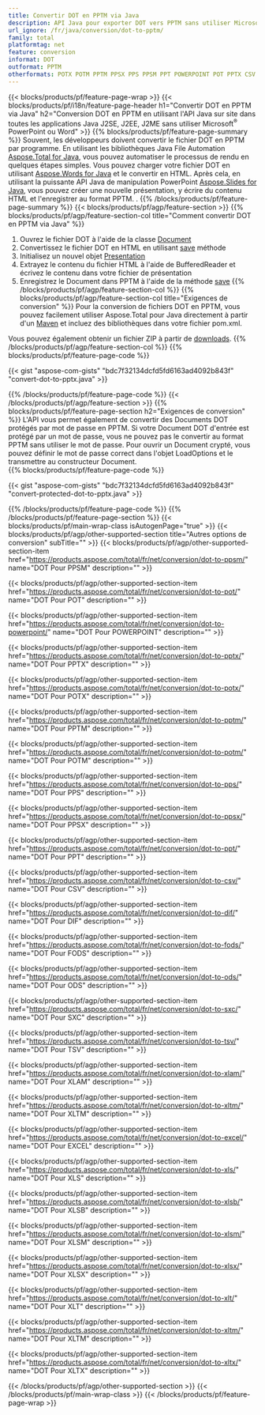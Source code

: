 ```yaml
---
title: Convertir DOT en PPTM via Java
description: API Java pour exporter DOT vers PPTM sans utiliser Microsoft Word ou PowerPoint
url_ignore: /fr/java/conversion/dot-to-pptm/
family: total
platformtag: net
feature: conversion
informat: DOT
outformat: PPTM
otherformats: POTX POTM PPTM PPSX PPS PPSM PPT POWERPOINT POT PPTX CSV DIF FODS ODS SXC TSV XLAM XLTM EXCEL XLS XLSB XLSM XLSX XLT XLTM XLTX
---
```

{{< blocks/products/pf/feature-page-wrap >}}
{{< blocks/products/pf/i18n/feature-page-header h1="Convertir DOT en PPTM via Java" h2="Conversion DOT en PPTM en utilisant l'API Java sur site dans toutes les applications Java J2SE, J2EE, J2ME sans utiliser Microsoft<sup>&reg;</sup> PowerPoint ou Word" >}}
{{% blocks/products/pf/feature-page-summary %}}
Souvent, les développeurs doivent convertir le fichier DOT en PPTM par programme. En utilisant les bibliothèques Java File Automation [Aspose.Total for Java](https://products.aspose.com/total/java/), vous pouvez automatiser le processus de rendu en quelques étapes simples. Vous pouvez charger votre fichier DOT en utilisant [Aspose.Words for Java](https://products.aspose.com/words/java/) et le convertir en HTML. Après cela, en utilisant la puissante API Java de manipulation PowerPoint [Aspose.Slides for Java](https://products.aspose.com/slides/java/), vous pouvez créer une nouvelle présentation, y écrire du contenu HTML et l'enregistrer au format PPTM. .
{{% /blocks/products/pf/feature-page-summary  %}}
{{< blocks/products/pf/agp/feature-section >}}
{{% blocks/products/pf/agp/feature-section-col title="Comment convertir DOT en PPTM via Java" %}}
1. Ouvrez le fichier DOT à l'aide de la classe [Document](https://reference.aspose.com/words/java/com.aspose.words/Document)
2. Convertissez le fichier DOT en HTML en utilisant [save](https://reference.aspose.com/words/java/com.aspose.words/Document#save(java.lang.String,com.aspose.words.SaveOptions)) méthode
3. Initialisez un nouvel objet [Presentation](https://reference.aspose.com/slides/java/com.aspose.slides/Presentation)
5. Extrayez le contenu du fichier HTML à l'aide de BufferedReader et écrivez le contenu dans votre fichier de présentation
6. Enregistrez le Document dans PPTM à l'aide de la méthode [save](https://reference.aspose.com/slides/java/com.aspose.slides/Presentation#save-java.io.OutputStream-int-)
{{% /blocks/products/pf/agp/feature-section-col %}}
{{% blocks/products/pf/agp/feature-section-col title="Exigences de conversion" %}}
Pour la conversion de fichiers DOT en PPTM, vous pouvez facilement utiliser Aspose.Total pour Java directement à partir d'un [Maven](https://repository.aspose.com/webapp/#/artifacts/browse/tree/General/repo/com/aspose/aspose-total) et incluez des bibliothèques dans votre fichier pom.xml.

Vous pouvez également obtenir un fichier ZIP à partir de [downloads](https://downloads.aspose.com/total/java).
{{% /blocks/products/pf/agp/feature-section-col %}}
{{% blocks/products/pf/feature-page-code %}}

{{< gist "aspose-com-gists" "bdc7f32134dcfd5fd6163ad4092b843f" "convert-dot-to-pptx.java" >}}


{{% /blocks/products/pf/feature-page-code %}}
{{< /blocks/products/pf/agp/feature-section >}}
{{% blocks/products/pf/feature-page-section  h2="Exigences de conversion" %}}
L'API vous permet également de convertir des Documents DOT protégés par mot de passe en PPTM. Si votre Document DOT d'entrée est protégé par un mot de passe, vous ne pouvez pas le convertir au format PPTM sans utiliser le mot de passe. Pour ouvrir un Document crypté, vous pouvez définir le mot de passe correct dans l'objet LoadOptions et le transmettre au constructeur Document.  
{{% blocks/products/pf/feature-page-code %}}

{{< gist "aspose-com-gists" "bdc7f32134dcfd5fd6163ad4092b843f" "convert-protected-dot-to-pptx.java" >}}

{{% /blocks/products/pf/feature-page-code  %}}
{{% /blocks/products/pf/feature-page-section %}}
{{< blocks/products/pf/main-wrap-class isAutogenPage="true" >}}
{{< blocks/products/pf/agp/other-supported-section title="Autres options de conversion" subTitle="" >}}
{{< blocks/products/pf/agp/other-supported-section-item href="https://products.aspose.com/total/fr/net/conversion/dot-to-ppsm/" name="DOT Pour PPSM" description="" >}}

{{< blocks/products/pf/agp/other-supported-section-item href="https://products.aspose.com/total/fr/net/conversion/dot-to-pot/" name="DOT Pour POT" description="" >}}

{{< blocks/products/pf/agp/other-supported-section-item href="https://products.aspose.com/total/fr/net/conversion/dot-to-powerpoint/" name="DOT Pour POWERPOINT" description="" >}}

{{< blocks/products/pf/agp/other-supported-section-item href="https://products.aspose.com/total/fr/net/conversion/dot-to-pptx/" name="DOT Pour PPTX" description="" >}}

{{< blocks/products/pf/agp/other-supported-section-item href="https://products.aspose.com/total/fr/net/conversion/dot-to-potx/" name="DOT Pour POTX" description="" >}}

{{< blocks/products/pf/agp/other-supported-section-item href="https://products.aspose.com/total/fr/net/conversion/dot-to-pptm/" name="DOT Pour PPTM" description="" >}}

{{< blocks/products/pf/agp/other-supported-section-item href="https://products.aspose.com/total/fr/net/conversion/dot-to-potm/" name="DOT Pour POTM" description="" >}}

{{< blocks/products/pf/agp/other-supported-section-item href="https://products.aspose.com/total/fr/net/conversion/dot-to-pps/" name="DOT Pour PPS" description="" >}}

{{< blocks/products/pf/agp/other-supported-section-item href="https://products.aspose.com/total/fr/net/conversion/dot-to-ppsx/" name="DOT Pour PPSX" description="" >}}

{{< blocks/products/pf/agp/other-supported-section-item href="https://products.aspose.com/total/fr/net/conversion/dot-to-ppt/" name="DOT Pour PPT" description="" >}}

{{< blocks/products/pf/agp/other-supported-section-item href="https://products.aspose.com/total/fr/net/conversion/dot-to-csv/" name="DOT Pour CSV" description="" >}}

{{< blocks/products/pf/agp/other-supported-section-item href="https://products.aspose.com/total/fr/net/conversion/dot-to-dif/" name="DOT Pour DIF" description="" >}}

{{< blocks/products/pf/agp/other-supported-section-item href="https://products.aspose.com/total/fr/net/conversion/dot-to-fods/" name="DOT Pour FODS" description="" >}}

{{< blocks/products/pf/agp/other-supported-section-item href="https://products.aspose.com/total/fr/net/conversion/dot-to-ods/" name="DOT Pour ODS" description="" >}}

{{< blocks/products/pf/agp/other-supported-section-item href="https://products.aspose.com/total/fr/net/conversion/dot-to-sxc/" name="DOT Pour SXC" description="" >}}

{{< blocks/products/pf/agp/other-supported-section-item href="https://products.aspose.com/total/fr/net/conversion/dot-to-tsv/" name="DOT Pour TSV" description="" >}}

{{< blocks/products/pf/agp/other-supported-section-item href="https://products.aspose.com/total/fr/net/conversion/dot-to-xlam/" name="DOT Pour XLAM" description="" >}}

{{< blocks/products/pf/agp/other-supported-section-item href="https://products.aspose.com/total/fr/net/conversion/dot-to-xltm/" name="DOT Pour XLTM" description="" >}}

{{< blocks/products/pf/agp/other-supported-section-item href="https://products.aspose.com/total/fr/net/conversion/dot-to-excel/" name="DOT Pour EXCEL" description="" >}}

{{< blocks/products/pf/agp/other-supported-section-item href="https://products.aspose.com/total/fr/net/conversion/dot-to-xls/" name="DOT Pour XLS" description="" >}}

{{< blocks/products/pf/agp/other-supported-section-item href="https://products.aspose.com/total/fr/net/conversion/dot-to-xlsb/" name="DOT Pour XLSB" description="" >}}

{{< blocks/products/pf/agp/other-supported-section-item href="https://products.aspose.com/total/fr/net/conversion/dot-to-xlsm/" name="DOT Pour XLSM" description="" >}}

{{< blocks/products/pf/agp/other-supported-section-item href="https://products.aspose.com/total/fr/net/conversion/dot-to-xlsx/" name="DOT Pour XLSX" description="" >}}

{{< blocks/products/pf/agp/other-supported-section-item href="https://products.aspose.com/total/fr/net/conversion/dot-to-xlt/" name="DOT Pour XLT" description="" >}}

{{< blocks/products/pf/agp/other-supported-section-item href="https://products.aspose.com/total/fr/net/conversion/dot-to-xltm/" name="DOT Pour XLTM" description="" >}}

{{< blocks/products/pf/agp/other-supported-section-item href="https://products.aspose.com/total/fr/net/conversion/dot-to-xltx/" name="DOT Pour XLTX" description="" >}}


{{< /blocks/products/pf/agp/other-supported-section >}}
{{< /blocks/products/pf/main-wrap-class >}}
{{< /blocks/products/pf/feature-page-wrap >}}